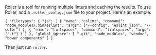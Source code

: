 Roller is a tool for running multiple linters and caching the results. To use Roller, add a `.roller_config.json` file to your project. Here's an example:

`
{
  "filetypes": {
    "js": [
      {
        "name": "eslint",
        "command": "node_modules/.bin/eslint",
        "args": ["--config", "eslint.json", "--color"]
      },
      {
        "name": "lintspaces",
        "command": "lintspaces",
        "args": ["-t"]
      }
    ]
  },
  "global_ignore": [
    ".git",
    "node_modules",
    "vendor",
    "bower_components"
  ]
}
`

Then just run `roller`.
